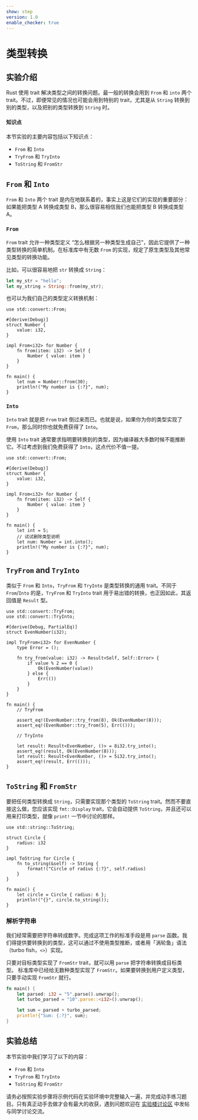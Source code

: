 ```yaml
---
show: step
version: 1.0
enable_checker: true
---
```



# 类型转换

## 实验介绍

Rust 使用 trait 解决类型之间的转换问题。最一般的转换会用到 `From` 和 `into` 两个  trait。不过，即便常见的情况也可能会用到特别的 trait，尤其是从 `String` 转换到别的类型，以及把别的类型转换到 `String` 时。

#### 知识点

本节实验的主要内容包括以下知识点：

* `From` 和 `Into`
* `TryFrom` 和 `TryInto`
* `ToString` 和 `FromStr`


## `From` 和 `Into`

`From` 和 `Into` 两个 trait 是内在地联系着的，事实上这是它们的实现的重要部分：如果能把类型 A 转换成类型 B，那么很容易相信我们也能把类型 B 转换成类型 A。

### `From`

`From` trait 允许一种类型定义 “怎么根据另一种类型生成自己”，因此它提供了一种类型转换的简单机制。在标准库中有无数 `From` 的实现，规定了原生类型及其他常见类型的转换功能。

比如，可以很容易地把 `str` 转换成 `String`：

```rust
let my_str = "hello";
let my_string = String::from(my_str);
```

也可以为我们自己的类型定义转换机制：

```rust,editable
use std::convert::From;

#[derive(Debug)]
struct Number {
    value: i32,
}

impl From<i32> for Number {
    fn from(item: i32) -> Self {
        Number { value: item }
    }
}

fn main() {
    let num = Number::from(30);
    println!("My number is {:?}", num);
}
```

### `Into`

`Into` trait 就是把 `From` trait 倒过来而已。也就是说，如果你为你的类型实现了 `From`，那么同时你也就免费获得了 `Into`。

使用 `Into` trait 通常要求指明要转换到的类型，因为编译器大多数时候不能推断它。不过考虑到我们免费获得了 `Into`，这点代价不值一提。

```rust,editable
use std::convert::From;

#[derive(Debug)]
struct Number {
    value: i32,
}

impl From<i32> for Number {
    fn from(item: i32) -> Self {
        Number { value: item }
    }
}

fn main() {
    let int = 5;
    // 试试删除类型说明
    let num: Number = int.into();
    println!("My number is {:?}", num);
}
```

## `TryFrom` and `TryInto`

类似于 `From` 和 `Into`，`TryFrom` 和 `TryInto` 是类型转换的通用 trait。不同于 `From`/`Into` 的是，`TryFrom` 和 `TryInto` trait 用于易出错的转换，也正因如此，其返回值是 `Result` 型。

```rust,editable
use std::convert::TryFrom;
use std::convert::TryInto;

#[derive(Debug, PartialEq)]
struct EvenNumber(i32);

impl TryFrom<i32> for EvenNumber {
    type Error = ();

    fn try_from(value: i32) -> Result<Self, Self::Error> {
        if value % 2 == 0 {
            Ok(EvenNumber(value))
        } else {
            Err(())
        }
    }
}

fn main() {
    // TryFrom

    assert_eq!(EvenNumber::try_from(8), Ok(EvenNumber(8)));
    assert_eq!(EvenNumber::try_from(5), Err(()));

    // TryInto

    let result: Result<EvenNumber, ()> = 8i32.try_into();
    assert_eq!(result, Ok(EvenNumber(8)));
    let result: Result<EvenNumber, ()> = 5i32.try_into();
    assert_eq!(result, Err(()));
}
```

## `ToString` 和 `FromStr`

要把任何类型转换成 `String`，只需要实现那个类型的 `ToString` trait。然而不要直接这么做，您应该实现 `fmt::Display` trait，它会自动提供 `ToString`，并且还可以用来打印类型，就像 `print!` 一节中讨论的那样。

```rust,editable
use std::string::ToString;

struct Circle {
    radius: i32
}

impl ToString for Circle {
    fn to_string(&self) -> String {
        format!("Circle of radius {:?}", self.radius)
    }
}

fn main() {
    let circle = Circle { radius: 6 };
    println!("{}", circle.to_string());
}
```

### 解析字符串

我们经常需要把字符串转成数字。完成这项工作的标准手段是用 `parse` 函数。我们得提供要转换到的类型，这可以通过不使用类型推断，或者用「涡轮鱼」语法（turbo fish，`<>`）实现。

只要对目标类型实现了 `FromStr` trait，就可以用 `parse` 把字符串转换成目标类型。
标准库中已经给无数种类型实现了 `FromStr`。如果要转换到用户定义类型，只要手动实现
 `FromStr` 就行。

```rust
fn main() {
    let parsed: i32 = "5".parse().unwrap();
    let turbo_parsed = "10".parse::<i32>().unwrap();

    let sum = parsed + turbo_parsed;
    println!{"Sum: {:?}", sum};
}
```

## 实验总结

本节实验中我们学习了以下的内容：

* `From` 和 `Into`
* `TryFrom` 和 `TryInto`
* `ToString` 和 `FromStr`

请务必按照实验步骤将示例代码在实验环境中完整输入一遍，并完成动手练习题目。只有真正动手去做才会有最大的收获，遇到问题欢迎在 [实验楼讨论区](https://www.shiyanlou.com/questions/) 中发帖与同学讨论交流。
